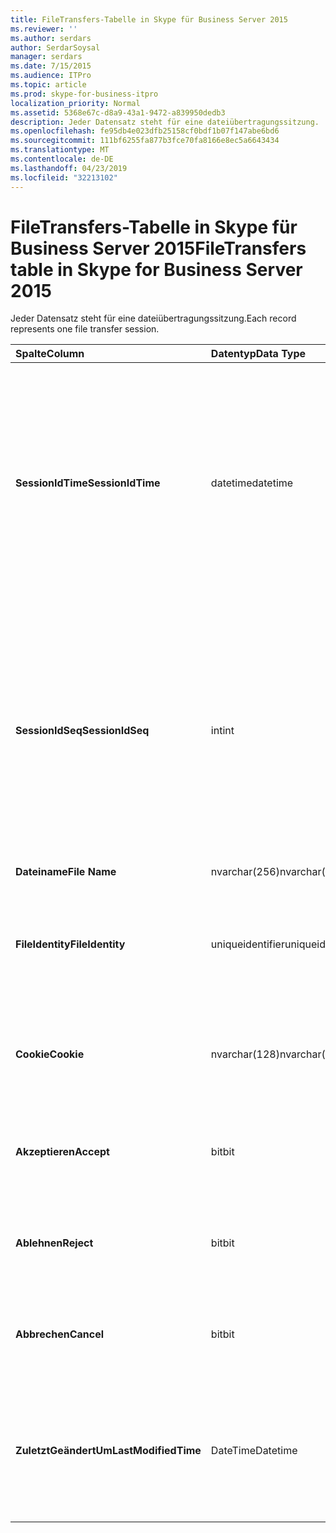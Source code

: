 ```yaml
---
title: FileTransfers-Tabelle in Skype für Business Server 2015
ms.reviewer: ''
ms.author: serdars
author: SerdarSoysal
manager: serdars
ms.date: 7/15/2015
ms.audience: ITPro
ms.topic: article
ms.prod: skype-for-business-itpro
localization_priority: Normal
ms.assetid: 5368e67c-d8a9-43a1-9472-a839950dedb3
description: Jeder Datensatz steht für eine dateiübertragungssitzung.
ms.openlocfilehash: fe95db4e023dfb25158cf0bdf1b07f147abe6bd6
ms.sourcegitcommit: 111bf6255fa877b3fce70fa8166e8ec5a6643434
ms.translationtype: MT
ms.contentlocale: de-DE
ms.lasthandoff: 04/23/2019
ms.locfileid: "32213102"
---
```

# <a name="filetransfers-table-in-skype-for-business-server-2015"></a><span data-ttu-id="a093c-103">FileTransfers-Tabelle in Skype für Business Server 2015</span><span class="sxs-lookup"><span data-stu-id="a093c-103">FileTransfers table in Skype for Business Server 2015</span></span>
 
<span data-ttu-id="a093c-104">Jeder Datensatz steht für eine dateiübertragungssitzung.</span><span class="sxs-lookup"><span data-stu-id="a093c-104">Each record represents one file transfer session.</span></span>
  
|<span data-ttu-id="a093c-105">**Spalte**</span><span class="sxs-lookup"><span data-stu-id="a093c-105">**Column**</span></span>|<span data-ttu-id="a093c-106">**Datentyp**</span><span class="sxs-lookup"><span data-stu-id="a093c-106">**Data Type**</span></span>|<span data-ttu-id="a093c-107">**Schlüssel/Index**</span><span class="sxs-lookup"><span data-stu-id="a093c-107">**Key/Index**</span></span>|<span data-ttu-id="a093c-108">**Details**</span><span class="sxs-lookup"><span data-stu-id="a093c-108">**Details**</span></span>|
|:-----|:-----|:-----|:-----|
|<span data-ttu-id="a093c-109">**SessionIdTime**</span><span class="sxs-lookup"><span data-stu-id="a093c-109">**SessionIdTime**</span></span> <br/> |<span data-ttu-id="a093c-110">datetime</span><span class="sxs-lookup"><span data-stu-id="a093c-110">datetime</span></span>  <br/> |<span data-ttu-id="a093c-111">Primär, Fremd</span><span class="sxs-lookup"><span data-stu-id="a093c-111">Primary, Foreign</span></span>  <br/> |<span data-ttu-id="a093c-112">Zeitpunkt der sitzungsanforderung.</span><span class="sxs-lookup"><span data-stu-id="a093c-112">Time of session request.</span></span> <span data-ttu-id="a093c-113">Zusammen mit **SessionIdSeq** verwendet zur eindeutigen Identifizierung eine Sitzung.</span><span class="sxs-lookup"><span data-stu-id="a093c-113">Used in conjunction with **SessionIdSeq** to uniquely identify a session.</span></span> <span data-ttu-id="a093c-114">Finden Sie unter der [Dialogs-Tabelle in Skype für Business Server 2015](dialogs.md) Weitere Informationen.</span><span class="sxs-lookup"><span data-stu-id="a093c-114">See the [Dialogs table in Skype for Business Server 2015](dialogs.md) for more information.</span></span> <br/> |
|<span data-ttu-id="a093c-115">**SessionIdSeq**</span><span class="sxs-lookup"><span data-stu-id="a093c-115">**SessionIdSeq**</span></span> <br/> |<span data-ttu-id="a093c-116">int</span><span class="sxs-lookup"><span data-stu-id="a093c-116">int</span></span>  <br/> |<span data-ttu-id="a093c-117">Primär, Fremd</span><span class="sxs-lookup"><span data-stu-id="a093c-117">Primary, Foreign</span></span>  <br/> |<span data-ttu-id="a093c-118">ID-Nummer, um die Sitzung zu identifizieren.</span><span class="sxs-lookup"><span data-stu-id="a093c-118">ID number to identify the session.</span></span> <span data-ttu-id="a093c-119">In Verbindung mit **SessionIdTime** verwendet, um eine Sitzung eindeutig zu identifizieren.</span><span class="sxs-lookup"><span data-stu-id="a093c-119">Used in conjunction with **SessionIdTime** to uniquely identify a session.</span></span> <span data-ttu-id="a093c-120">Finden Sie unter der [Dialogs-Tabelle in Skype für Business Server 2015](dialogs.md) Weitere Informationen.</span><span class="sxs-lookup"><span data-stu-id="a093c-120">See the [Dialogs table in Skype for Business Server 2015](dialogs.md) for more information.</span></span> <br/> |
|<span data-ttu-id="a093c-121">**Dateiname**</span><span class="sxs-lookup"><span data-stu-id="a093c-121">**File Name**</span></span> <br/> |<span data-ttu-id="a093c-122">nvarchar(256)</span><span class="sxs-lookup"><span data-stu-id="a093c-122">nvarchar(256)</span></span>  <br/> ||<span data-ttu-id="a093c-123">Der Name der Datei.</span><span class="sxs-lookup"><span data-stu-id="a093c-123">Name of the file.</span></span>  <br/> |
|<span data-ttu-id="a093c-124">**FileIdentity**</span><span class="sxs-lookup"><span data-stu-id="a093c-124">**FileIdentity**</span></span> <br/> |<span data-ttu-id="a093c-125">uniqueidentifier</span><span class="sxs-lookup"><span data-stu-id="a093c-125">uniqueidentifier</span></span>  <br/> ||<span data-ttu-id="a093c-126">Eindeutiger Bezeichner zum unterscheiden zwischen dateiübertragungen mit demselben Namen.</span><span class="sxs-lookup"><span data-stu-id="a093c-126">Unique identifier to distinguish between file transfers involving the same file name.</span></span>  <br/> |
|<span data-ttu-id="a093c-127">**Cookie**</span><span class="sxs-lookup"><span data-stu-id="a093c-127">**Cookie**</span></span> <br/> |<span data-ttu-id="a093c-128">nvarchar(128)</span><span class="sxs-lookup"><span data-stu-id="a093c-128">nvarchar(128)</span></span>  <br/> |<span data-ttu-id="a093c-129">Primary</span><span class="sxs-lookup"><span data-stu-id="a093c-129">Primary</span></span>  <br/> |<span data-ttu-id="a093c-130">Verwendet, um jede Nachricht zur nachverfolgung als wird hiermit zugeordnet zu identifizieren.</span><span class="sxs-lookup"><span data-stu-id="a093c-130">Used to identify every follow-up message as being associated with this one.</span></span>  <br/> |
|<span data-ttu-id="a093c-131">**Akzeptieren**</span><span class="sxs-lookup"><span data-stu-id="a093c-131">**Accept**</span></span> <br/> |<span data-ttu-id="a093c-132">bit</span><span class="sxs-lookup"><span data-stu-id="a093c-132">bit</span></span>  <br/> ||<span data-ttu-id="a093c-133">TRUE oder NULL kann sein.</span><span class="sxs-lookup"><span data-stu-id="a093c-133">Can be TRUE or NULL.</span></span> <span data-ttu-id="a093c-134">Wenn TRUE, dann ablehnen, und Abbrechen werden NULL sein.</span><span class="sxs-lookup"><span data-stu-id="a093c-134">If TRUE, then Reject and Cancel will be NULL.</span></span>  <br/> |
|<span data-ttu-id="a093c-135">**Ablehnen**</span><span class="sxs-lookup"><span data-stu-id="a093c-135">**Reject**</span></span> <br/> |<span data-ttu-id="a093c-136">bit</span><span class="sxs-lookup"><span data-stu-id="a093c-136">bit</span></span>  <br/> ||<span data-ttu-id="a093c-137">TRUE oder NULL kann sein.</span><span class="sxs-lookup"><span data-stu-id="a093c-137">Can be TRUE or NULL.</span></span> <span data-ttu-id="a093c-138">Bei TRUE wird annehmen und Abbrechen NULL sein.</span><span class="sxs-lookup"><span data-stu-id="a093c-138">If TRUE, then Accept and Cancel will be NULL.</span></span>  <br/> |
|<span data-ttu-id="a093c-139">**Abbrechen**</span><span class="sxs-lookup"><span data-stu-id="a093c-139">**Cancel**</span></span> <br/> |<span data-ttu-id="a093c-140">bit</span><span class="sxs-lookup"><span data-stu-id="a093c-140">bit</span></span>  <br/> ||<span data-ttu-id="a093c-141">TRUE oder NULL kann sein.</span><span class="sxs-lookup"><span data-stu-id="a093c-141">Can be TRUE or NULL.</span></span> <span data-ttu-id="a093c-142">Bei TRUE wird annehmen und Ablehnen NULL sein.</span><span class="sxs-lookup"><span data-stu-id="a093c-142">If TRUE, then Accept and Reject will be NULL.</span></span>  <br/> |
|<span data-ttu-id="a093c-143">**ZuletztGeändertUm**</span><span class="sxs-lookup"><span data-stu-id="a093c-143">**LastModifiedTime**</span></span> <br/> |<span data-ttu-id="a093c-144">DateTime</span><span class="sxs-lookup"><span data-stu-id="a093c-144">Datetime</span></span>  <br/> ||<span data-ttu-id="a093c-145">Für die interne Verwendung durch den Überwachungsdienst.</span><span class="sxs-lookup"><span data-stu-id="a093c-145">For internal use by the Monitoring service.</span></span>  <br/> <span data-ttu-id="a093c-146">Dieses Feld wurde in Skype für Business Server 2015 eingeführt.</span><span class="sxs-lookup"><span data-stu-id="a093c-146">This field was introduced in Skype for Business Server 2015.</span></span>  <br/> |
   

